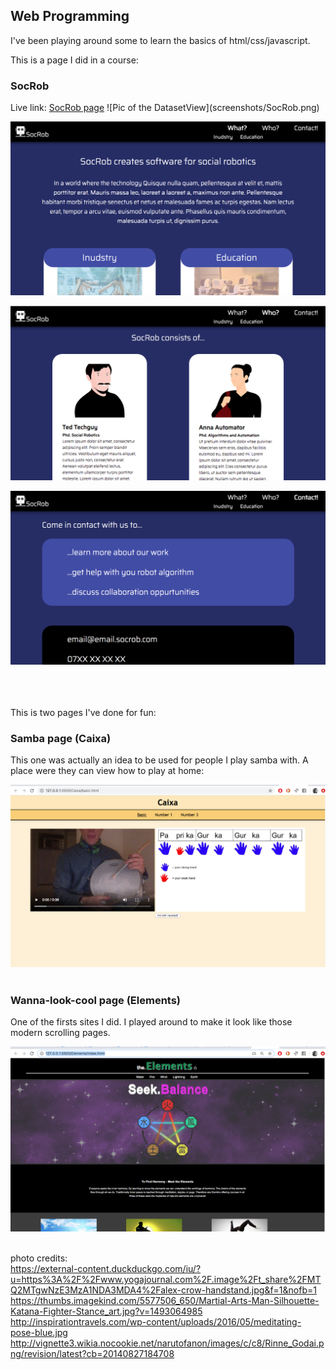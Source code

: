 Web Programming
---
I've been playing around some to learn the basics of html/css/javascript.  
  
  This is a page I did in a course:<br>
  <h3>SocRob</h3>
  Live link: <a href="http://www.student.ltu.se/~loelin-8/Uppgift4a_draft/index.html">SocRob page<a> 
  ![Pic of the DatasetView](screenshots/SocRob.png)
  
  ![Pic of the DatasetView](screenshots/SocRob2.png)
  
  ![Pic of the DatasetView](screenshots/SocRob3.png)
  
  ![Pic of the DatasetView](screenshots/SocRob4.png)
  
<br><br>  
  This is two pages I've done for fun:
  
<h3>Samba page (Caixa)</h3>
This one was actually an idea to be used for people I play samba with. A place were they can view how to play at home:
  
  ![Pic of the DatasetView](screenshots/caixa.png)
  <br><br>
<h3>Wanna-look-cool page (Elements)</h3>
One of the firsts sites I did. I played around to make it look like those modern scrolling pages.  

  ![Pic of the DatasetView](screenshots/elements.png)
  
<br>photo credits:  
https://external-content.duckduckgo.com/iu/?u=https%3A%2F%2Fwww.yogajournal.com%2F.image%2Ft_share%2FMTQ2MTgwNzE3MzA1NDA3MDA4%2Falex-crow-handstand.jpg&f=1&nofb=1  
https://thumbs.imagekind.com/5577506_650/Martial-Arts-Man-Silhouette-Katana-Fighter-Stance_art.jpg?v=1493064985  
http://inspirationtravels.com/wp-content/uploads/2016/05/meditating-pose-blue.jpg  
http://vignette3.wikia.nocookie.net/narutofanon/images/c/c8/Rinne_Godai.png/revision/latest?cb=20140827184708  

